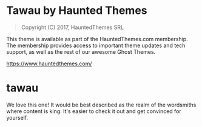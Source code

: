 Tawau by Haunted Themes
============================

> Copyright (C) 2017, HauntedThemes SRL

This theme is available as part of the HauntedThemes.com membership. The membership provides
access to important theme updates and tech support, as well as the rest of 
our awesome Ghost Themes.

https://www.hauntedthemes.com/

# tawau
We love this one! It would be best described as the realm of the wordsmiths where content is king. It's easier to check it out and get convinced for yourself.
